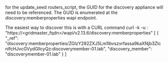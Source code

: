 for the update_seed routers_script, the GUID for the discovery appliance will need to be referenced.
The GUID is enumerated at the discovery:memberproperties wapi endpoint.

The easiest way to discover this is with a CURL command
curl -k -u <username>:<password> "https://<gridmaster_fqdn>/wapi/v2.13.6/discovery:memberproperties"
[
    {
        "_ref": "discovery:memberproperties/ZGlzY292ZXJ5Lm1lbvszvrfassa9kaXNjb3ZlcnlfcHJvcGVydGllcyQz:discoverymember-01.lab",
        "discovery_member": "discoverymember-01.lab"
    }
]

